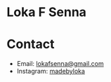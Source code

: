 # Loka F Senna

# Contact
 - Email: lokafsenna@gmail.com
 - Instagram: [madebyloka](https://www.instagram.com/madebyloka/)
